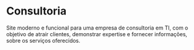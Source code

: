# Consultoria
Site moderno e funcional para uma empresa de consultoria em TI, com o objetivo de atrair clientes, demonstrar expertise e fornecer informações, sobre os serviços oferecidos.
